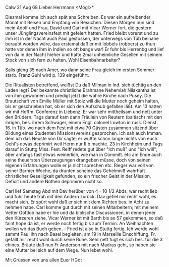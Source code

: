  Calw 31 Aug 68
Lieber Herrmann <Mögl>*

Diesmal komme ich auch spät ans Schreiben. Es war ein aufreibender Monat mit Reisen und Empfang von Besuchen. Diesen Morgen nun sind mein Adolf und Frau, David und Carl mit Vicar Werner fort, die gestern unser Jünglingsvereinsfest mit gefeiert hatten. Fried bleibt vorerst und zu ihm ist in der Nacht auch Paul gestossen, der unterwegs von Tüb beinahe beraubt worden wäre, das erstemal daß er mit lobbels (robbers) zu thun hatte vor denen ihm in Indien so oft bange war! Er fuhr bis Herrenbg und lief von da in der Nacht hieher und hatte 2mal unheimliche Gesellen mit seinem Stock von sich fern zu halten. Wohl Eisenbahnarbeiter?

Salis gieng 35 nach Amer, wo dann seine Frau gleich im ersten Sommer starb. Franz Guhl wird p. 139 eingeführt.

Die Ritualisten betreffend, weißst Du daß Milman in Ind. sich tüchtig an den Laden legt? Der bekannte christliche Brahmane Nehemiah Nilakantha ist von ihm gewonnen und predigt jetzt die wahre Kirche nach Pusey. 
Die Brautschaft von Emilie Müller mit Stolz will die Mutter noch geheim halten, bis er geschrieben hat, ob er sich den Aufschub gefallen läßt. 
Am 13 hatten wir mit Hoffm. Conferenz in Liebenz. Er war sehr mittheilsam und nett unter den Brüdern. Tags darauf kam dann Fräulein von Reutern (baltisch) mit den ihrigen, bes. ihrem Schwager, einem Engl. colonel Lowton in russ. Dienst. 16. in Tüb. wo nach dem Fest mit etwa 70 Gästen zusammen sitzend über Bildung eines Studenten Missionsvereins gesprochen. Ich sah auch Imman. dem ich das Neuste von Dir sagte; er wußte schon lange nichts von euch. Oehl's etwas deprimirt weil Herm nur II.b machte. 23 in Kirchheim und Tags darauf in Stuttg Miss. Fest. Reiff redete gut über "Ich muß" und "ich will"; aber anfangs fast etwas weinerlich, wie man in Committ. etc am Ende auch seine theuersten Überzeugungen drangeben müsse, doch von seinen eigenen Erfahrungen wolle er ja nicht sprechen etc. Rieger war voll von seiner Barmer Woche, da drunten scheine das Geheimniß wahrhaft christlicher Geselligkeit gefunden, so ein frischer Geist in der Mission, Deficit und andere Nöthen deprimiren nicht so.

Carl lief Samstag Abd mit Dav herüber von 4 - 10 1/2 Abds, war recht lieb und fuhr heute früh mit den Andern zurück. Dav gefiel mir recht wohl, es macht sich. Er spürt wohl daß er sich mit dem Richten bes. in Acht zu nehmen habe. Carl komme gut durch mit seinen Mitarbeitern; mit meinem Vetter Gottlob habe er hie und da biblische Discussionen, in denen jener den Kürzeren ziehe. Vicar Werner ist mit Barth bis ao 57 gekommen, so daß faint hope da ist, er werde noch fertig bis zum Termin. An Weihnachten wollen wir das Buch geben. - Fried ist also in Stuttg fertig. Ich werde wohl sammt Paul ihn nach Basel begleiten, am 19 in Marseille Einschiffung. Fr. gefällt mir recht wohl durch seine Ruhe. Sehr nett fügt es sich bes. für die 3 chines. Bräute daß nun Fr Anderson mit nach Madras geht, so haben sie eine Mutter bei sich auf dem Wege. Nun lebet wohl.

Mit Grüssen von uns allen
 Euer HGdt
